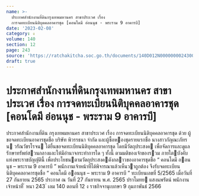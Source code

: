 ```yaml
---
name: >-
  ประกาศสำนักงานที่ดินกรุงเทพมหานคร สาขาประเวศ เรื่อง
  การจดทะเบียนนิติบุคคลอาคารชุด [คอนโดมี อ่อนนุช - พระราม 9 อาคารบี]
date: '2023-02-08'
category: ง
volume: 140
section: 12
page: 243
source: 'https://ratchakitcha.soc.go.th/documents/140D012N0000000024300.pdf'
draft: true
---
```


# ประกาศสำนักงานที่ดินกรุงเทพมหานคร สาขาประเวศ เรื่อง การจดทะเบียนนิติบุคคลอาคารชุด [คอนโดมี อ่อนนุช - พระราม 9 อาคารบี]

ประกาศสํานักงานที่ดิน กรุงเทพมหานคร สาขาประเวศ เรื่อง การจดทะเบียนนิติบุคคลอาคารชุด ด้วย ผู้ขอจดทะเบียนอาคารชุดชื่อ บริษัท พิวรรธนา จํากัด และผู้ซื้อหองชุดรายแรกชื่อ นางสาวกัญณะภัทรน วรัณวัชรโรจน ได้ยื่นขอจดทะเบียนนิติบุคคลอาคารชุด โดยมีวัตถุประสงค เพื่อจัดการและดูแลรักษาทรัพย์สวนกลางและให้มีอํานาจกระทําการใด ๆ ทั้งนี้ ตามมติของเจ้าของรวม ภายใตบังคับแห่งพระราชบัญญัตินี้ เพื่อประโยชนตามวัตถุประสงคดังกลาวของอาคารชุดชื่อ “ คอนโดมี ออนนุช – พระราม 9 อาคารบี ” พนักงานเจ้าหน้าที่ได้พิจารณาแล้วเห็นวาถูกต้อง จึงรับจดทะเบียนนิติบุคคลอาคารชุดชื่อ “ คอนโดมี ออนนุช – พระราม 9 อาคารบี ” ทะเบียนเลขที่ 5/2565 เมื่อวันที่ 27 กันยายน 2565 ประกาศ ณ วันที่ 27 กันยายน พ.ศ. 2565 ปราโมทย แสงนพรัตน์ พนักงานเจ้าหน้าที่ ้ หนา 243 ่ เลม 140 ตอนที่ 12 ง ราชกิจจานุเบกษา 9 กุมภาพันธ์ 2566

